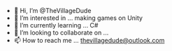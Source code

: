 - 👋 Hi, I’m @TheVillageDude
- 👀 I’m interested in ... making games on Unity
- 🌱 I’m currently learning ... C#
- 💞️ I’m looking to collaborate on ...
- 📫 How to reach me ... thevillagedude@outlook.com

<!---
TheVillageDude/TheVillageDude is a ✨ special ✨ repository because its `README.md` (this file) appears on your GitHub profile.
You can click the Preview link to take a look at your changes.
--->
